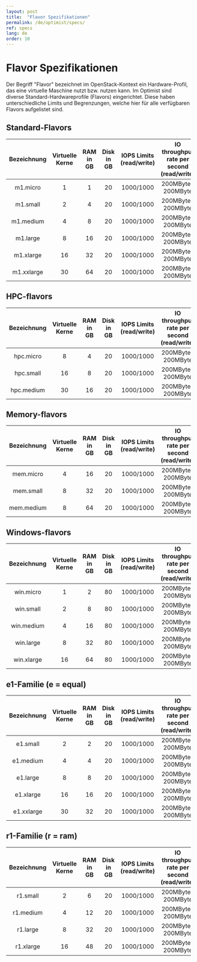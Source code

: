 ```yaml
---
layout: post
title:  "Flavor Spezifikationen"
permalink: /de/optimist/specs/
ref: specs
lang: de
order: 10
---
```

Flavor Spezifikationen
===============

Der Begriff "Flavor" bezeichnet im OpenStack-Kontext ein Hardware-Profil, das eine virtuelle Maschine nutzt bzw. nutzen kann.
Im Optimist sind diverse Standard-Hardwareprofile (Flavors) eingerichtet.
Diese haben unterschiedliche Limits und Begrenzungen, welche hier für alle verfügbaren Flavors aufgelistet sind.

Standard-Flavors
---------

| Bezeichnung        | Virtuelle Kerne | RAM in GB      | Disk in GB    | IOPS Limits (read/write)   | IO throughput rate per second (read/write)   | Network Bandwidth (M/Bit)  |
|:------------------:|:---------------:|:--------------:|:-------------:|:--------------------------:|:--------------------------------------------:|:--------------------------:|
| m1.micro           |          1      |        1       |      20       |       1000/1000            |          200MByte / 200MByte                 |       1Gbit / sec          |
| m1.small           |          2      |        4       |      20       |       1000/1000            |          200MByte / 200MByte                 |       2Gbit / sec          |
| m1.medium          |          4      |        8       |      20       |       1000/1000            |          200MByte / 200MByte                 |       3Gbit / sec          |
| m1.large           |          8      |        16      |      20       |       1000/1000            |          200MByte / 200MByte                 |       4Gbit / sec          |
| m1.xlarge          |          16     |        32      |      20       |       1000/1000            |          200MByte / 200MByte                 |       4Gbit / sec          |
| m1.xxlarge         |          30     |        64      |      20       |       1000/1000            |          200MByte / 200MByte                 |       4Gbit / sec          |

HPC-flavors
---------

| Bezeichnung         | Virtuelle Kerne | RAM in GB      | Disk in GB    | IOPS Limits (read/write)   | IO throughput rate per second (read/write)   | Network Bandwidth (M/Bit)  |
|:-------------------:|:---------------:|:--------------:|:-------------:|:--------------------------:|:--------------------------------------------:|:--------------------------:|
| hpc.micro           |         8       |       4        |      20       |      1000/1000             |         200MByte / 200MByte                  |      1Gbit / sec           |
| hpc.small           |         16      |       8        |      20       |      1000/1000             |         200MByte / 200MByte                  |      2Gbit / sec           |
| hpc.medium          |         30      |       16       |      20       |      1000/1000             |         200MByte / 200MByte                  |      3Gbit / sec           |

Memory-flavors
---------

| Bezeichnung         | Virtuelle Kerne | RAM in GB      | Disk in GB    | IOPS Limits (read/write)   | IO throughput rate per second (read/write)   | Network Bandwidth (M/Bit)  |
|:-------------------:|:---------------:|:--------------:|:-------------:|:--------------------------:|:--------------------------------------------:|:--------------------------:|
| mem.micro           |         4       |       16       |      20       |      1000/1000             |         200MByte / 200MByte                  |      1Gbit / sec           |
| mem.small           |         8       |       32       |      20       |      1000/1000             |         200MByte / 200MByte                  |      2Gbit / sec           |
| mem.medium          |         8       |       64       |      20       |      1000/1000             |         200MByte / 200MByte                  |      3Gbit / sec           |

Windows-flavors
---------

| Bezeichnung        | Virtuelle Kerne | RAM in GB      | Disk in GB    | IOPS Limits (read/write)   | IO throughput rate per second (read/write)   | Network Bandwidth (M/Bit)  |
|:------------------:|:---------------:|:--------------:|:-------------:|:--------------------------:|:--------------------------------------------:|:--------------------------:|
| win.micro          |          1      |        2       |      80       |       1000/1000            |          200MByte / 200MByte                 |       1Gbit / sec          |
| win.small          |          2      |        8       |      80       |       1000/1000            |          200MByte / 200MByte                 |       2Gbit / sec          |
| win.medium         |          4      |        16      |      80       |       1000/1000            |          200MByte / 200MByte                 |       3Gbit / sec          |
| win.large          |          8      |        32      |      80       |       1000/1000            |          200MByte / 200MByte                 |       4Gbit / sec          |
| win.xlarge         |          16     |        64      |      80       |       1000/1000            |          200MByte / 200MByte                 |       4Gbit / sec          |

e1-Familie (e = equal)
---------

| Bezeichnung        | Virtuelle Kerne | RAM in GB      | Disk in GB    | IOPS Limits (read/write)   | IO throughput rate per second (read/write)   | Network Bandwidth (M/Bit)  |
|:------------------:|:---------------:|:--------------:|:-------------:|:--------------------------:|:--------------------------------------------:|:--------------------------:|
| e1.small           |          2      |        2       |      20       |       1000/1000            |          200MByte / 200MByte                 |           1Gbit / sec      |
| e1.medium          |          4      |        4       |      20       |       1000/1000            |          200MByte / 200MByte                 |           2Gbit / sec      |
| e1.large           |          8      |        8       |      20       |       1000/1000            |          200MByte / 200MByte                 |           3Gbit / sec      |
| e1.xlarge          |          16     |        16      |      20       |       1000/1000            |          200MByte / 200MByte                 |           4Gbit / sec      |
| e1.xxlarge         |          30     |        32      |      20       |       1000/1000            |          200MByte / 200MByte                 |           4Gbit / sec      |

r1-Familie (r = ram)
---------

| Bezeichnung        | Virtuelle Kerne | RAM in GB      | Disk in GB    | IOPS Limits (read/write)   | IO throughput rate per second (read/write)   | Network Bandwidth (M/Bit)  |
|:------------------:|:---------------:|:--------------:|:-------------:|:--------------------------:|:--------------------------------------------:|:--------------------------:|
| r1.small           |          2      |        6       |      20       |       1000/1000            |          200MByte / 200MByte                 |           1Gbit / sec      |
| r1.medium          |          4      |        12      |      20       |       1000/1000            |          200MByte / 200MByte                 |           2Gbit / sec      |
| r1.large           |          8      |        32      |      20       |       1000/1000            |          200MByte / 200MByte                 |           3Gbit / sec      |
| r1.xlarge          |          16     |        48      |      20       |       1000/1000            |          200MByte / 200MByte                 |           4Gbit / sec      |
